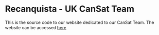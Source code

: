 # Recanquista - UK CanSat Team
This is the source code to our website dedicated to our CanSat Team.
The website can be accessed <a href="https://dumpling-drinker.github.io/recanquista">here</a>

